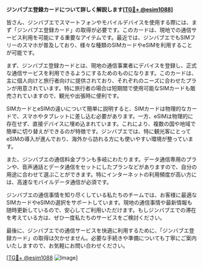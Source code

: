 **ジンバブエ登録カードについて詳しく解説します[[TG💪+ @esim1088](https://t.me/s/esim1088)]**

皆さん、ジンバブエでスマートフォンやモバイルデバイスを使用する際には、まず「ジンバブエ登録カード」の取得が必要です。このカードは、現地での通信サービス利用を可能にする重要なアイテムです。最近では、ジンバブエでもSIMフリーのスマホが普及しており、様々な種類のSIMカードやeSIMを利用することが可能です。

まず、ジンバブエ登録カードとは、現地の通信事業者にデバイスを登録し、正式な通信サービスを利用できるようにするためのものになります。このカードは、主に個人向けと旅行者向けに提供されており、それぞれのニーズに合わせたプランが用意されています。特に旅行者の場合は短期間で使用可能なSIMカードも販売されていますので、観光や出張時に便利です。

SIMカードとeSIMの違いについて簡単に説明すると、SIMカードは物理的なカードで、スマホやタブレットに差し込む必要があります。一方、eSIMは物理的に存在せず、直接デバイスに埋め込まれています。これにより、複数の国や地域で簡単に切り替えができるのが特徴です。ジンバブエでは、特に観光客にとってeSIMの導入が進んでおり、海外から訪れる方にも使いやすい環境が整っています。

また、ジンバブエの通信料金プランも多岐にわたります。データ通信専用のプランや、音声通話とデータ通信をセットにしたプランなどがありますので、自分の用途に合わせて選ぶことができます。特にインターネットの利用頻度が高い方には、高速なモバイルデータ通信が必須です。

ジンバブエの通信事情を知り尽くしている私たちのチームでは、お客様に最適なSIMカードやeSIMの選択をサポートしています。現地の通信事情や最新情報も随時更新しているので、安心してご利用いただけます。もしジンバブエでの滞在を考えている方は、ぜひ一度私たちのサービスをご検討ください。

最後に、ジンバブエでの通信サービスを快適に利用するために、「ジンバブエ登録カード」の取得は欠かせません。必要な手続きや準備についても丁寧にご案内いたしますので、お気軽にお問い合わせください。

[[TG💪+ @esim1088](https://t.me/s/esim1088) ![Image](https://i.postimg.cc/Y0z9fWf4/image.png)]